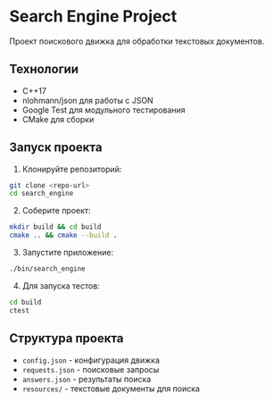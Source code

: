 # Search Engine Project

Проект поискового движка для обработки текстовых документов.

## Технологии
- C++17
- nlohmann/json для работы с JSON
- Google Test для модульного тестирования
- CMake для сборки

## Запуск проекта

1. Клонируйте репозиторий:
```bash
git clone <repo-url>
cd search_engine
```

2. Соберите проект:
```bash
mkdir build && cd build
cmake .. && cmake --build .
```

3. Запустите приложение:
```bash
./bin/search_engine
```

4. Для запуска тестов:
```bash
cd build
ctest
```

## Структура проекта
- `config.json` - конфигурация движка
- `requests.json` - поисковые запросы
- `answers.json` - результаты поиска
- `resources/` - текстовые документы для поиска
